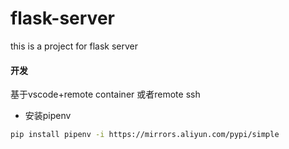 # flask-server
this is a project for flask server

#### 开发
基于vscode+remote container 或者remote ssh

* 安装pipenv
```bash
pip install pipenv -i https://mirrors.aliyun.com/pypi/simple
```